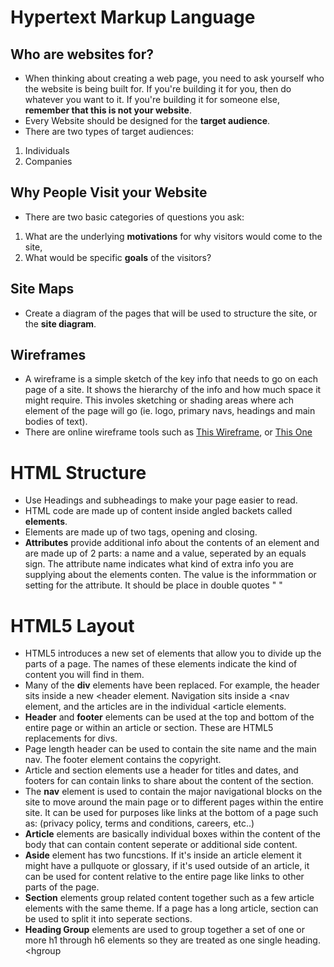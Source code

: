 # Hypertext Markup Language

## Who are websites for?

- When thinking about creating a web page, you need to ask yourself who the website is being built for. If you're building it for you, then do whatever you want to it. If you're building it for someone else, **remember that this is not your website**.
- Every Website should be designed for the **target audience**.
- There are two types of target audiences:
1. Individuals
2. Companies

## Why People Visit your Website

- There are two basic categories of questions you ask:

1. What are the underlying **motivations** for why visitors would come to the site,
1. What would be specific **goals** of the visitors?

## Site Maps

- Create a diagram of the pages that will be used to structure the site, or the **site diagram**.

## Wireframes

- A wireframe is a simple sketch of the key info that needs to go on each page of a site. It shows the hierarchy of the info and how much space it might require. This involes sketching or shading areas where ach element of the page will go (ie. logo, primary navs, headings and main bodies of text).
- There are online wireframe tools such as [This Wireframe](http://gomockingbird.com), or [This One](http://lovelycharts.com)

# HTML Structure

- Use Headings and subheadings to make your page easier to read. 
- HTML code are made up of content inside angled backets called **elements**. 
- Elements are made up of two tags, opening and closing. 
- **Attributes** provide additional info about the contents of an element and are made up of 2 parts: a name and a value, seperated by an equals sign. The attribute name indicates what kind of extra info you are supplying about the elements conten. The value is the informmation or setting for the attribute. It should be place in double quotes " "

# HTML5 Layout

- HTML5 introduces a new set of elements that allow you to divide up the parts of a page. The names of these elements indicate the kind of content you will find in them. 
- Many of the **div** elements have been replaced. For example, the header sits inside a new <header element. 
Navigation sits inside a <nav element, and the articles are in the individual <article elements. 
- **Header** and **footer** elements can be used at the top and bottom of the entire page or within an article or section. These are HTML5 replacements for divs.
- Page length header can be used to contain the site name and the main nav. The footer element contains the copyright.
- Article and section elements use a header for titles and dates, and footers for can contain links to share about the content of the section.
- The **nav** element is used to contain the major navigational blocks on the site to move around the main page or to different pages within the entire site. It can be used for purposes like links at the bottom of a page such as: (privacy policy, terms and conditions, careers, etc..)
- **Article** elements are basically individual boxes within the content of the body that can contain content seperate or additional side content.
- **Aside** element has two funcstions. If it's inside an article element it might have a pullquote or glossary, if it's used outside of an article, it can be used for content relative to the entire page like links to other parts of the page.
- **Section** elements group related content together such as a few article elements with the same theme. If a page has a long article, section can be used to split it into seperate sections. 
- **Heading Group** elements are used to group together a set of one or more h1 through h6 elements so they are treated as one single heading. <hgroup